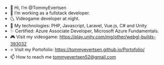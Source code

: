 - 👋 Hi, I’m @TommyEvertsen
- 👀 I’m working as a fullstack developer.
- 🌜 Videogame developer at night.
- 🌱 My technologies: PHP, Javascript, Laravel, Vue.js, C# and Unity
- ✨ Certified: Azure Associate Developer,  Microsoft Azure Fundamentals.
- 🎮 Visit my videogame: https://play.unity.com/mg/other/webgl-builds-393032
- ⭐ Visit my Portofolio: https://tommyevertsen.github.io/Portofolio/
- 📫 How to reach me tommyevertsen52@gmail.com

<!---
TommyEvertsen/TommyEvertsen is a ✨ special ✨ repository because its `README.md` (this file) appears on your GitHub profile.
You can click the Preview link to take a look at your changes.
--->
